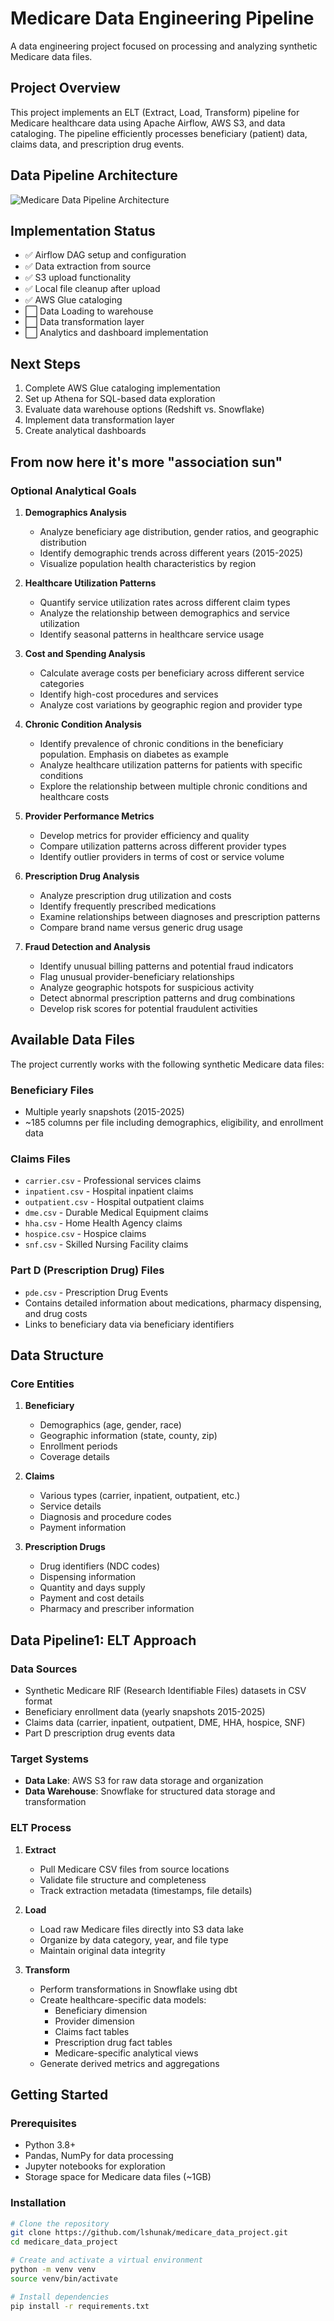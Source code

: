 # Medicare Data Engineering Pipeline

A data engineering project focused on processing and analyzing synthetic Medicare data files.

## Project Overview

This project implements an ELT (Extract, Load, Transform) pipeline for Medicare healthcare data using Apache Airflow, AWS S3, and data cataloging. The pipeline efficiently processes beneficiary (patient) data, claims data, and prescription drug events.


## Data Pipeline Architecture

![Medicare Data Pipeline Architecture](docs/images/project_design.png)


## Implementation Status

- ✅ Airflow DAG setup and configuration
- ✅ Data extraction from source
- ✅ S3 upload functionality
- ✅ Local file cleanup after upload
- ✅ AWS Glue cataloging 
- ⬜ Data Loading to warehouse 
- ⬜ Data transformation layer
- ⬜ Analytics and dashboard implementation

## Next Steps

1. Complete AWS Glue cataloging implementation
2. Set up Athena for SQL-based data exploration
3. Evaluate data warehouse options (Redshift vs. Snowflake)
4. Implement data transformation layer
5. Create analytical dashboards

## From now here it's more "association sun"


### Optional Analytical Goals

1. **Demographics Analysis**
   - Analyze beneficiary age distribution, gender ratios, and geographic distribution
   - Identify demographic trends across different years (2015-2025)
   - Visualize population health characteristics by region

2. **Healthcare Utilization Patterns**
   - Quantify service utilization rates across different claim types
   - Analyze the relationship between demographics and service utilization
   - Identify seasonal patterns in healthcare service usage

3. **Cost and Spending Analysis**
   - Calculate average costs per beneficiary across different service categories
   - Identify high-cost procedures and services
   - Analyze cost variations by geographic region and provider type

4. **Chronic Condition Analysis**
   - Identify prevalence of chronic conditions in the beneficiary population. Emphasis on diabetes as example
   - Analyze healthcare utilization patterns for patients with specific conditions
   - Explore the relationship between multiple chronic conditions and healthcare costs

5. **Provider Performance Metrics**
   - Develop metrics for provider efficiency and quality
   - Compare utilization patterns across different provider types
   - Identify outlier providers in terms of cost or service volume

6. **Prescription Drug Analysis**
   - Analyze prescription drug utilization and costs
   - Identify frequently prescribed medications
   - Examine relationships between diagnoses and prescription patterns
   - Compare brand name versus generic drug usage

7. **Fraud Detection and Analysis**
   - Identify unusual billing patterns and potential fraud indicators
   - Flag unusual provider-beneficiary relationships
   - Analyze geographic hotspots for suspicious activity
   - Detect abnormal prescription patterns and drug combinations
   - Develop risk scores for potential fraudulent activities

## Available Data Files

The project currently works with the following synthetic Medicare data files:

### Beneficiary Files
- Multiple yearly snapshots (2015-2025)
- ~185 columns per file including demographics, eligibility, and enrollment data

### Claims Files
- `carrier.csv` - Professional services claims
- `inpatient.csv` - Hospital inpatient claims 
- `outpatient.csv` - Hospital outpatient claims
- `dme.csv` - Durable Medical Equipment claims
- `hha.csv` - Home Health Agency claims
- `hospice.csv` - Hospice claims
- `snf.csv` - Skilled Nursing Facility claims

### Part D (Prescription Drug) Files
- `pde.csv` - Prescription Drug Events
- Contains detailed information about medications, pharmacy dispensing, and drug costs
- Links to beneficiary data via beneficiary identifiers

## Data Structure

### Core Entities

1. **Beneficiary**
   - Demographics (age, gender, race)
   - Geographic information (state, county, zip)
   - Enrollment periods
   - Coverage details

2. **Claims**
   - Various types (carrier, inpatient, outpatient, etc.)
   - Service details
   - Diagnosis and procedure codes
   - Payment information

3. **Prescription Drugs**
   - Drug identifiers (NDC codes)
   - Dispensing information
   - Quantity and days supply
   - Payment and cost details
   - Pharmacy and prescriber information

## Data Pipeline1: ELT Approach

### Data Sources
- Synthetic Medicare RIF (Research Identifiable Files) datasets in CSV format
- Beneficiary enrollment data (yearly snapshots 2015-2025)
- Claims data (carrier, inpatient, outpatient, DME, HHA, hospice, SNF)
- Part D prescription drug events data

### Target Systems
- **Data Lake**: AWS S3 for raw data storage and organization
- **Data Warehouse**: Snowflake for structured data storage and transformation

### ELT Process

1. **Extract**
   - Pull Medicare CSV files from source locations
   - Validate file structure and completeness
   - Track extraction metadata (timestamps, file details)

2. **Load**
   - Load raw Medicare files directly into S3 data lake
   - Organize by data category, year, and file type
   - Maintain original data integrity

3. **Transform**
   - Perform transformations in Snowflake using dbt
   - Create healthcare-specific data models:
     * Beneficiary dimension
     * Provider dimension
     * Claims fact tables
     * Prescription drug fact tables
     * Medicare-specific analytical views
   - Generate derived metrics and aggregations

## Getting Started

### Prerequisites

- Python 3.8+
- Pandas, NumPy for data processing
- Jupyter notebooks for exploration
- Storage space for Medicare data files (~1GB)

### Installation

```bash
# Clone the repository
git clone https://github.com/lshunak/medicare_data_project.git
cd medicare_data_project

# Create and activate a virtual environment
python -m venv venv
source venv/bin/activate  

# Install dependencies
pip install -r requirements.txt
